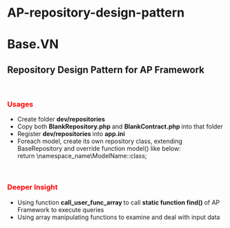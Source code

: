 # AP-repository-design-pattern
<h1> Base.VN </h1>
<h2> Repository Design Pattern for AP Framework </h2>
<br>
<h3 style="color: #ff0000;"> Usages </h3>
<ul>
  <li> Create folder <b> dev/repositories </b> </li>
  <li> Copy both <b> BlankRepository.php </b> and <b> BlankContract.php </b> into that folder </li>
  <li> Register <b> dev/repositories </b> into <b> app.ini </b> </li>
  <li> Foreach model, create its own repository class, extending BaseRepository and override function model() like below: <br>
    return \namespace_name\ModelName::class;
  </li>
</ul>
<br>
<h3 style="color: #ff0000;"> Deeper Insight </h3>
<ul>
  <li> Using function <b> call_user_func_array </b> to call <b> static function find() </b> of AP Framework to execute queries </li>
  <li> Using array manipulating functions to examine and deal with input data </li>
</ul>
